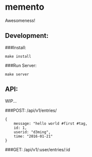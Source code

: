 memento
=======

Awesomeness!


Development:
------------

###Install:
```
make install
```


###Run Server:
```
make server
```


API:
----

WIP...

###POST: /api/v1/entries/

```
{
	message: "hello world #first #tag,
	id: 1,
	userid: "d3ming",
	time: "2016-01-21"
}
```

###GET: /api/v1/:user/entries/:id


